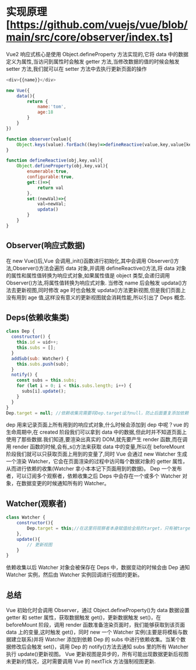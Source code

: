 # 实现原理 [https://github.com/vuejs/vue/blob/main/src/core/observer/index.ts]

Vue2 响应式核心是使用 Object.defineProperty 方法实现的,它将 data 中的数据定义为属性,当访问到属性时会触发 getter 方法,当修改数据的值的时候会触发 setter 方法,我们就可以在 setter 方法中去执行更新页面的操作

```javascript
<div>{{name}}</div>

new Vue({
    data(){
        return {
            name:'tom',
            age:18
        }
    }
})

function observer(value){
    Object.keys(value).forEach((key)=>defineReactive(value,key,value[key]))
}

function defineReactive(obj,key,val){
    Object.defineProperty(obj,key,val){
        enumerable:true,
        configurable:true,
        get:()=>{
            return val
        },
        set:(newVal)=>{
            val=newVal;
            updata()
        }
    }
}
```

## Observer(响应式数据)

在 new Vue()后,Vue 会调用\_init()函数进行初始化,其中会调用 Observer()方法,Observer()方法会遍历 data 对象,并调用 defineReactive()方法,将 data 对象的属性和属性值转换为响应式对象,如果属性值是 object 类型,会递归调用 Observer()方法,将属性值转换为响应式对象.
当修改 name 后会触发 updata()方法去更新视图,同时修改 age 时也会触发 updata()方法更新视图,但是我们页面上没有用到 age 值,这样没有意义的更新视图就会消耗性能,所以引出了 Deps 概念.

## Deps(依赖收集类)

```javascript
class Dep {
  constructor() {
    this.id = uid++;
    this.subs = [];
  }
  addSub(sub: Watcher) {
    this.subs.push(sub);
  }
  notify() {
    const subs = this.subs;
    for (let i = 0; i < this.subs.length; i++) {
      subs[i].update();
    }
  }
}
Dep.target = null; //依赖收集完需要将Dep.target设为null，防止后面重复添加依赖
```

dep 用来记录页面上所有用到的响应式对象,什么时候会添加到 dep 中呢？vue 的生命周期中,在 created 阶段我们可以拿到 data 中的数据,但此时并不知道页面上使用了那些数据.我们知道,要渲染出真实的 DOM,就先要产生 render 函数,而在调用 render 函数的时候,会有\_s()方法来获取 data 中的变量,所以在 beforeMount 阶段我们就可以只获取页面上用到的变量了,同时 Vue 会通过 new Watcher 生成一个渲染 Watcher，它会在页面渲染的过程中访问每个数据对象的 getter 属性，从而进行依赖的收集(Watcher 拿小本本记下页面用到的数据)。
Dep 一个发布者，可以订阅多个观察者，依赖收集之后 Deps 中会存在一个或多个 Watcher 对象，在数据变更的时候通知所有的 Watcher。

## Watcher(观察者)

```javascript
class Watcher {
    constructor(){
        Dep.target = this;//在这里将观察者本身赋值给全局的target，只有被target标记过的才会进行依赖收集
    },
    update(){
        // 更新视图
    }
}
```

依赖收集以后 Watcher 对象会被保存在 Deps 中，数据变动的时候会由 Dep 通知 Watcher 实例，然后由 Watcher 实例回调进行视图的更新。

## 总结

Vue 初始化时会调用 Observer，通过 Object.defineProperty()为 data 数据设置 getter 和 setter 属性，获取数据触发 get()，更新数据触发 set()，在 beforeMount 阶段，调用 render 函数准备渲染页面时，我们能够获取到该页面 data 上的变量,这时触发 get()，同时 new 一个 Watcher 实例(主要是将模板与数据建立联系)并将 Watcher 添加到依赖 Dep 的 subs 中进行依赖收集。当某个数据修改后会触发 set()，调用 Dep 的 notify()方法去通知 subs 里的所有 Watcher 执行 update()更新视图。
Vue 更新视图是异步的，所有可能出现数据更新后视图未更新的情况，这时需要调用 Vue 的 nextTick 方法强制视图更新.
